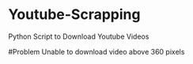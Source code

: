 # Youtube-Scrapping
Python Script to Download Youtube Videos

#Problem
Unable to download video above 360 pixels
